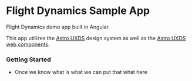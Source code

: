 # Flight Dynamics Sample App

Flight Dynamics demo app built in Angular.

This app utilizes the [Astro UXDS](https://www.astrouxds.com/) design system as well as the [Astro UXDS web components](https://github.com/RocketCommunicationsInc/astro).

### Getting Started

- Once we know what is what we can put that what here
